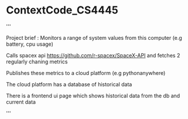 # ContextCode_CS4445

'''

Project brief :
Monitors a range of system values from this computer (e.g battery, cpu usage)

Calls spacex api https://github.com/r-spacex/SpaceX-API and fetches 2 regularly chaning metrics

Publishes these metrics to a cloud platform (e.g pythonanywhere)

The cloud platform has a database of historical data

There is a frontend ui page which shows historical data from the db and current data

'''
